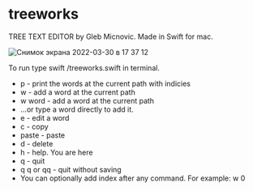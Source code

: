 # treeworks
TREE TEXT EDITOR by Gleb Micnovic.
Made in Swift for mac.

![Снимок экрана 2022-03-30 в 17 37 12](https://user-images.githubusercontent.com/20771591/160860978-d9e57bcc-911d-464a-adbc-25a77d1a4938.png)

To run type swift /treeworks.swift in terminal.

* p - print the words at the current path with indicies
* w - add a word at the current path
* w word - add a word at the current path
* ...or type a word directly to add it.
* e - edit a word
* c - copy
* paste - paste
* d - delete
* h - help. You are here
* q - quit
* q q or qq - quit without saving
* You can optionally add index after any command. For example: w 0
